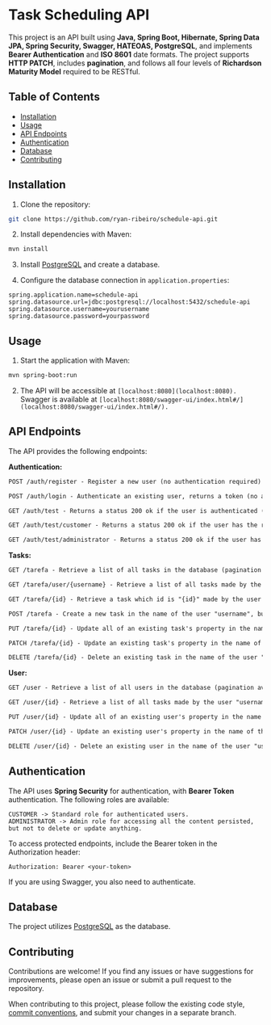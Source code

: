 # Task Scheduling API

&#x20;  &#x20;

This project is an API built using **Java, Spring Boot, Hibernate, Spring Data JPA, Spring Security, Swagger, HATEOAS, PostgreSQL**, and implements **Bearer Authentication** and **ISO 8601** date formats. The project supports **HTTP PATCH**, includes **pagination**, and follows all four levels of **Richardson Maturity Model** required to be RESTful.

## Table of Contents

- [Installation](#installation)
- [Usage](#usage)
- [API Endpoints](#api-endpoints)
- [Authentication](#authentication)
- [Database](#database)
- [Contributing](#contributing)

## Installation

1. Clone the repository:

```bash
git clone https://github.com/ryan-ribeiro/schedule-api.git
```

2. Install dependencies with Maven:

```bash
mvn install
```

3. Install [PostgreSQL](https://www.postgresql.org/) and create a database.

4. Configure the database connection in `application.properties`:

```properties
spring.application.name=schedule-api
spring.datasource.url=jdbc:postgresql://localhost:5432/schedule-api
spring.datasource.username=yourusername
spring.datasource.password=yourpassword
```

## Usage

1. Start the application with Maven:

```bash
mvn spring-boot:run
```

2. The API will be accessible at
```[localhost:8080](localhost:8080).```
Swagger is available at
```[localhost:8080/swagger-ui/index.html#/](localhost:8080/swagger-ui/index.html#/).```
   

## API Endpoints

The API provides the following endpoints:

**Authentication:**
```markdown
POST /auth/register - Register a new user (no authentication required)

POST /auth/login - Authenticate an existing user, returns a token (no authentication required)

GET /auth/test - Returns a status 200 ok if the user is authenticated (authentication required)

GET /auth/test/customer - Returns a status 200 ok if the user has the role "ROLE_CUSTOMER" (ROLE_CUSTOMER authentication required)

GET /auth/test/administrator - Returns a status 200 ok if the user has the role "ROLE_ADMINISTRATOR" (ROLE_ADMINISTRATOR authentication required)
```

**Tasks:**
```markdown
GET /tarefa - Retrieve a list of all tasks in the database (pagination available, ROLE_ADMINISTRATOR authentication required)

GET /tarefa/user/{username} - Retrieve a list of all tasks made by the user "username", but only if you're the "username" user authenticated. (ROLE_CUSTOMER authentication required)

GET /tarefa/{id} - Retrieve a task which id is "{id}" made by the user "username", but only if you're the "username" user authenticated (pagination available, ROLE_CUSTOMER authentication required).

POST /tarefa - Create a new task in the name of the user "username", but only if you're the "username" user authenticated (ROLE_CUSTOMER authentication required)

PUT /tarefa/{id} - Update all of an existing task's property in the name of the user "username", but only if you're the "username" user authenticated (ROLE_CUSTOMER authentication required)

PATCH /tarefa/{id} - Update an existing task's property in the name of the user "username", but only if you're the "username" user authenticated (ROLE_CUSTOMER authentication required)

DELETE /tarefa/{id} - Delete an existing task in the name of the user "username", but only if you're the "username" user authenticated (ROLE_CUSTOMER authentication required)

```
**User:**
```markdown
GET /user - Retrieve a list of all users in the database (pagination available, ROLE_ADMINISTRATOR authentication required)

GET /user/{id} - Retrieve a list of all tasks made by the user "username" and his info, but only if you're the "username" user authenticated. (pagination available, ROLE_CUSTOMER authentication required)

PUT /user/{id} - Update all of an existing user's property in the name of the user "username", but only if you're the "username" user authenticated (ROLE_CUSTOMER authentication required)

PATCH /user/{id} - Update an existing user's property in the name of the user "username", but only if you're the "username" user authenticated (ROLE_CUSTOMER authentication required)

DELETE /user/{id} - Delete an existing user in the name of the user "username", but only if you're the "username" user authenticated (ROLE_CUSTOMER authentication required)

```

## Authentication

The API uses **Spring Security** for authentication, with **Bearer Token** authentication. The following roles are available:

```
CUSTOMER -> Standard role for authenticated users.
ADMINISTRATOR -> Admin role for accessing all the content persisted, but not to delete or update anything.
```

To access protected endpoints, include the Bearer token in the Authorization header:

```
Authorization: Bearer <your-token>
```

If you are using Swagger, you also need to authenticate.

## Database

The project utilizes [PostgreSQL](https://www.postgresql.org/) as the database.

## Contributing

Contributions are welcome! If you find any issues or have suggestions for improvements, please open an issue or submit a pull request to the repository.

When contributing to this project, please follow the existing code style, [commit conventions](https://www.conventionalcommits.org/en/v1.0.0/), and submit your changes in a separate branch.

